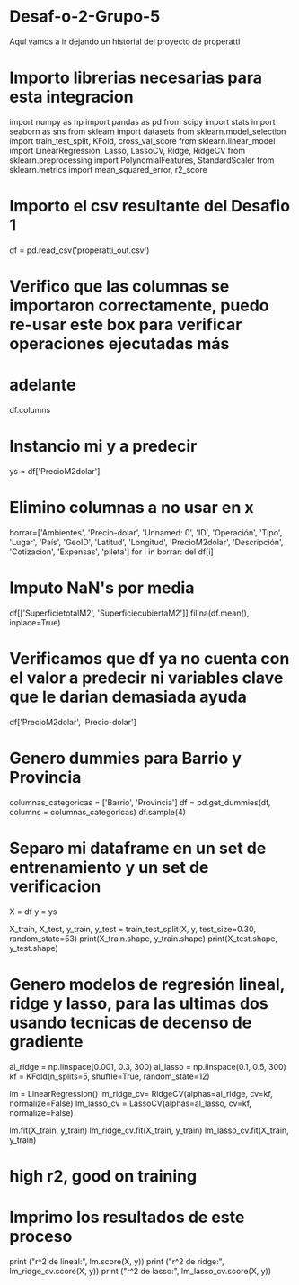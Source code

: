 # Desaf-o-2-Grupo-5
Aquí vamos a ir dejando un historial del proyecto de properatti

# Importo librerias necesarias para esta integracion

import numpy as np
import pandas as pd
from scipy import stats
import seaborn as sns
from sklearn import datasets
from sklearn.model_selection import train_test_split, KFold, cross_val_score
from sklearn.linear_model import LinearRegression, Lasso, LassoCV, Ridge, RidgeCV
from sklearn.preprocessing import PolynomialFeatures, StandardScaler
from sklearn.metrics import mean_squared_error, r2_score

# Importo el csv resultante del Desafio 1

df = pd.read_csv('properatti_out.csv')

# Verifico que las columnas se importaron correctamente, puedo re-usar este box para verificar operaciones ejecutadas más
# adelante

df.columns

# Instancio mi y a predecir

ys = df['PrecioM2dolar']

# Elimino columnas a no usar en x

borrar=['Ambientes', 'Precio-dolar', 'Unnamed: 0', 'ID', 'Operación', 'Tipo', 'Lugar', 'País', 'GeoID', 'Latitud', 'Longitud', 'PrecioM2dolar', 'Descripción', 'Cotizacion', 'Expensas', 'pileta']
for i in borrar:
    del df[i]

# Imputo NaN's por media

df[['SuperficietotalM2', 'SuperficiecubiertaM2']].fillna(df.mean(), inplace=True)

# Verificamos que df ya no cuenta con el valor a predecir ni variables clave que le darian demasiada ayuda

df['PrecioM2dolar', 'Precio-dolar']

# Genero dummies para Barrio y Provincia

columnas_categoricas = ['Barrio', 'Provincia']
df = pd.get_dummies(df, columns = columnas_categoricas)
df.sample(4)

# Separo mi dataframe en un set de entrenamiento y un set de verificacion

X = df
y = ys

X_train, X_test, y_train, y_test = train_test_split(X, y, test_size=0.30, random_state=53)
print(X_train.shape, y_train.shape)
print(X_test.shape, y_test.shape)

# Genero modelos de regresión lineal, ridge y lasso, para las ultimas dos usando tecnicas de decenso de gradiente

al_ridge = np.linspace(0.001, 0.3, 300)
al_lasso = np.linspace(0.1, 0.5, 300)
kf = KFold(n_splits=5, shuffle=True, random_state=12)

lm = LinearRegression()
lm_ridge_cv= RidgeCV(alphas=al_ridge, cv=kf, normalize=False)
lm_lasso_cv = LassoCV(alphas=al_lasso, cv=kf, normalize=False)

lm.fit(X_train, y_train)
lm_ridge_cv.fit(X_train, y_train)
lm_lasso_cv.fit(X_train, y_train)

# high r2, good on training

# Imprimo los resultados de este proceso

print ("r^2 de lineal:", lm.score(X, y))
print ("r^2 de ridge:", lm_ridge_cv.score(X, y))
print ("r^2 de lasso:", lm_lasso_cv.score(X, y))
